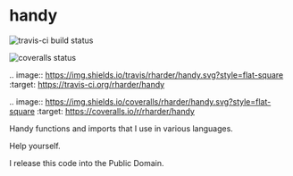 # handy

![travis-ci build status](https://img.shields.io/travis/rharder/handy.svg?style=flat-square)

![coveralls status](https://img.shields.io/coveralls/rharder/handy.svg?style=flat-square)

.. image:: https://img.shields.io/travis/rharder/handy.svg?style=flat-square
    :target: https://travis-ci.org/rharder/handy

.. image:: https://img.shields.io/coveralls/rharder/handy.svg?style=flat-square
    :target: https://coveralls.io/r/rharder/handy


Handy functions and imports that I use in various languages.

Help yourself.

I release this code into the Public Domain.
